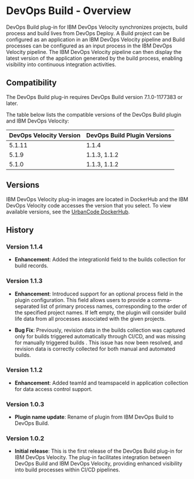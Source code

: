
# DevOps Build - Overview

DevOps Build plug-in for IBM DevOps Velocity synchronizes projects, build process and build lives from DevOps Deploy. A Build project can be configured as an application in an IBM DevOps Velocity pipeline and Build processes can be configured as an input process in the IBM DevOps Velocity pipeline. The IBM DevOps Velocity pipeline can then display the latest version of the application generated by the build process, enabling visibility into continuous integration activities.

## Compatibility

The DevOps Build plug-in requires DevOps Build version 7.1.0-1177383 or later.

The table below lists the compatible versions of the DevOps Build plugin and IBM DevOps Velocity:

| DevOps Velocity Version | DevOps Build Plugin Versions |
| --- | --- |
| 5.1.11 | 1.1.4 |
| 5.1.9 | 1.1.3, 1.1.2 |
| 5.1.0 | 1.1.3, 1.1.2 |

## Versions

IBM DevOps Velocity plug-in images are located in DockerHub and the IBM DevOps Velocity code accesses the version that you select. To view available versions, see the [UrbanCode DockerHub](https://hub.docker.com/r/urbancode/ucv-ext-build/tags).

## History

### Version 1.1.4

* **Enhancement**: Added the integrationId field to the builds collection for build records.

### Version 1.1.3

* **Enhancement**: Introduced support for an optional process field in the plugin configuration.
This field allows users to provide a comma-separated list of primary process names, corresponding to the order of the specified project names. If left empty, the plugin will consider build life data from all processes associated with the given projects.

* **Bug Fix**: Previously, revision data in the builds collection was captured only for builds triggered automatically through CI/CD, and was missing for manually triggered builds . This issue has now been resolved, and revision data is correctly collected for both manual and automated builds.

### Version 1.1.2

* **Enhancement**: Added teamId and teamspaceId in application collection for data access control support.

### Version 1.0.3

* **Plugin name update**: Rename of plugin from IBM DevOps Build to DevOps Build.

### Version 1.0.2

* **Initial release**: This is the first release of the DevOps Build plug-in for IBM DevOps Velocity. The plug-in facilitates integration between DevOps Build and IBM DevOps Velocity, providing enhanced visibility into build processes within CI/CD pipelines.

